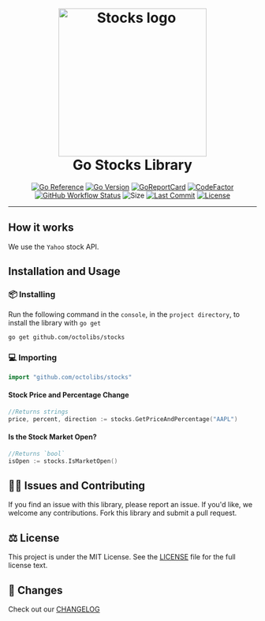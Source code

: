 <div align="center">
	<h1><img alt="Stocks logo" src="https://avatars.githubusercontent.com/u/122575388?s=400&u=6803206c4e7618aa7c24a7dab7384947d5d0b29c&v=4" height="300" /><br />
		Go Stocks Library
	</h1>

[![Go Reference](https://pkg.go.dev/badge/octolibs/stocks.svg)](https://pkg.go.dev/github.com/octolibs/stocks) [![Go Version](https://img.shields.io/github/go-mod/go-version/octolibs/stocks)](https://go.dev/) [![GoReportCard](https://goreportcard.com/badge/github.com/octolibs/stocks)](https://goreportcard.com/report/github.com/octolibs/stocks) [![CodeFactor](https://www.codefactor.io/repository/github/octolibs/stocks/badge)](https://www.codefactor.io/repository/github/octolibs/stocks) [![GitHub Workflow Status](https://img.shields.io/github/actions/workflow/status/octolibs/stocks/.github/workflows/go.yml)](https://github.com/octolibs/stocks/blob/main/.github/workflows/go.yml) ![Size](https://img.shields.io/github/languages/code-size/octolibs/stocks) [![Last Commit](https://img.shields.io/github/last-commit/octolibs/stocks)](https://github.com/octolibs/stocks/commits/main) [![License](https://img.shields.io/github/license/octolibs/stocks)](https://github.com/octolibs/stocks/blob/main/LICENSE)

</div>
<hr/>

## How it works

We use the `Yahoo` stock API.

## Installation and Usage

### 📦 Installing

Run the following command in the `console`, in the `project directory`, to install the library with `go get`

```plain
go get github.com/octolibs/stocks
```

### 💻 Importing

```go
import "github.com/octolibs/stocks"
```

#### Stock Price and Percentage Change

```go
//Returns strings
price, percent, direction := stocks.GetPriceAndPercentage("AAPL")
```

#### Is the Stock Market Open?

```go
//Returns `bool`
isOpen := stocks.IsMarketOpen()
```

## 🙇‍♂️ Issues and Contributing

If you find an issue with this library, please report an issue. If you'd
like, we welcome any contributions. Fork this library and submit a pull
request.

## ⚖️ License

This project is under the MIT License. See the [LICENSE](https://github.com/octolibs/stocks/blob/main/LICENSE) file for the full license text.

## 📜 Changes

Check out our [CHANGELOG](https://github.com/octolibs/stocks/blob/main/CHANGELOG.md)

